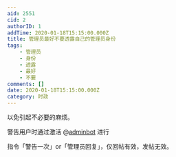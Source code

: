 ```yaml
---
aid: 2551
cid: 2
authorID: 1
addTime: 2020-01-18T15:15:00.000Z
title: 管理员最好不要透露自己的管理员身份
tags:
    - 管理员
    - 身份
    - 透露
    - 最好
    - 不要
comments: []
date: 2020-01-18T15:15:00.000Z
category: 时政
---
```


以免引起不必要的麻烦。

警告用户时通过激活 @[adminbot](/member/adminbot) 进行

指令「警告一次」or「管理员回复」，仅回帖有效，发帖无效。
